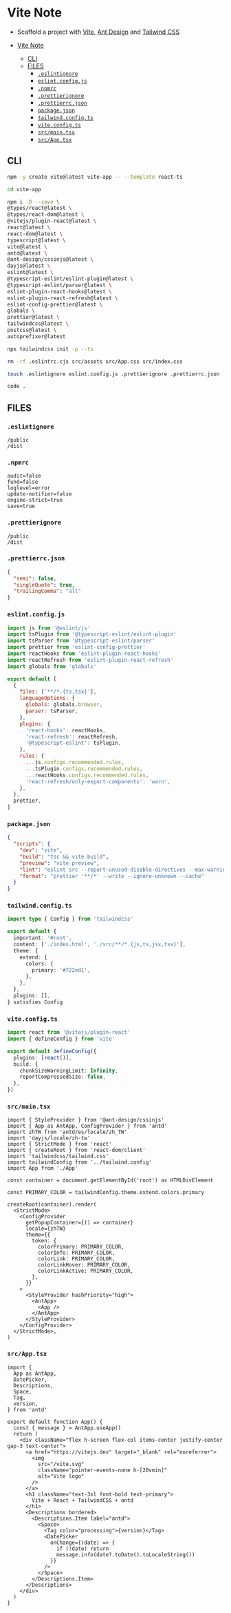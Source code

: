 # Vite Note

- Scaffold a project with [Vite](https://vitejs.dev/), [Ant Design](https://ant.design/) and [Tailwind CSS](https://tailwindcss.com/)

- [Vite Note](#vite-note)
  - [CLI](#cli)
  - [FILES](#files)
    - [`.eslintignore`](#eslintignore)
    - [`eslint.config.js`](#eslintconfigjs)
    - [`.npmrc`](#npmrc)
    - [`.prettierignore`](#prettierignore)
    - [`.prettierrc.json`](#prettierrcjson)
    - [`package.json`](#packagejson)
    - [`tailwind.config.ts`](#tailwindconfigts)
    - [`vite.config.ts`](#viteconfigts)
    - [`src/main.tsx`](#srcmaintsx)
    - [`src/App.tsx`](#srcapptsx)

## CLI

```sh
npm -y create vite@latest vite-app -- --template react-ts
```

```sh
cd vite-app
```

```sh
npm i -D --save \
@types/react@latest \
@types/react-dom@latest \
@vitejs/plugin-react@latest \
react@latest \
react-dom@latest \
typescript@latest \
vite@latest \
antd@latest \
@ant-design/cssinjs@latest \
dayjs@latest \
eslint@latest \
@typescript-eslint/eslint-plugin@latest \
@typescript-eslint/parser@latest \
eslint-plugin-react-hooks@latest \
eslint-plugin-react-refresh@latest \
eslint-config-prettier@latest \
globals \
prettier@latest \
tailwindcss@latest \
postcss@latest \
autoprefixer@latest
```

```sh
npx tailwindcss init -p --ts
```

```sh
rm -rf .eslintrc.cjs src/assets src/App.css src/index.css
```

```sh
touch .eslintignore eslint.config.js .prettierignore .prettierrc.json .npmrc
```

```sh
code .
```

## FILES

### `.eslintignore`

```ignore
/public
/dist
```

### `.npmrc`

```npmrc
audit=false
fund=false
loglevel=error
update-notifier=false
engine-strict=true
save=true
```

### `.prettierignore`

```ignore
/public
/dist
```

### `.prettierrc.json`

```json
{
  "semi": false,
  "singleQuote": true,
  "trailingComma": "all"
}
```

### `eslint.config.js`

```js
import js from '@eslint/js'
import tsPlugin from '@typescript-eslint/eslint-plugin'
import tsParser from '@typescript-eslint/parser'
import prettier from 'eslint-config-prettier'
import reactHooks from 'eslint-plugin-react-hooks'
import reactRefresh from 'eslint-plugin-react-refresh'
import globals from 'globals'

export default [
  {
    files: ['**/*.{ts,tsx}'],
    languageOptions: {
      globals: globals.browser,
      parser: tsParser,
    },
    plugins: {
      'react-hooks': reactHooks,
      'react-refresh': reactRefresh,
      '@typescript-eslint': tsPlugin,
    },
    rules: {
      ...js.configs.recommended.rules,
      ...tsPlugin.configs.recommended.rules,
      ...reactHooks.configs.recommended.rules,
      'react-refresh/only-export-components': 'warn',
    },
  },
  prettier,
]
```

### `package.json`

```json
{
  "scripts": {
    "dev": "vite",
    "build": "tsc && vite build",
    "preview": "vite preview",
    "lint": "eslint src --report-unused-disable-directives --max-warnings 0 && tsc",
    "format": "prettier '**/*' --write --ignore-unknown --cache"
  }
}
```

### `tailwind.config.ts`

```ts
import type { Config } from 'tailwindcss'

export default {
  important: '#root',
  content: ['./index.html', './src/**/*.{js,ts,jsx,tsx}'],
  theme: {
    extend: {
      colors: {
        primary: '#722ed1',
      },
    },
  },
  plugins: [],
} satisfies Config
```

### `vite.config.ts`

```ts
import react from '@vitejs/plugin-react'
import { defineConfig } from 'vite'

export default defineConfig({
  plugins: [react()],
  build: {
    chunkSizeWarningLimit: Infinity,
    reportCompressedSize: false,
  },
})
```

### `src/main.tsx`

```tsx
import { StyleProvider } from '@ant-design/cssinjs'
import { App as AntApp, ConfigProvider } from 'antd'
import zhTW from 'antd/es/locale/zh_TW'
import 'dayjs/locale/zh-tw'
import { StrictMode } from 'react'
import { createRoot } from 'react-dom/client'
import 'tailwindcss/tailwind.css'
import tailwindConfig from '../tailwind.config'
import App from './App'

const container = document.getElementById('root') as HTMLDivElement

const PRIMARY_COLOR = tailwindConfig.theme.extend.colors.primary

createRoot(container).render(
  <StrictMode>
    <ConfigProvider
      getPopupContainer={() => container}
      locale={zhTW}
      theme={{
        token: {
          colorPrimary: PRIMARY_COLOR,
          colorInfo: PRIMARY_COLOR,
          colorLink: PRIMARY_COLOR,
          colorLinkHover: PRIMARY_COLOR,
          colorLinkActive: PRIMARY_COLOR,
        },
      }}
    >
      <StyleProvider hashPriority="high">
        <AntApp>
          <App />
        </AntApp>
      </StyleProvider>
    </ConfigProvider>
  </StrictMode>,
)
```

### `src/App.tsx`

```tsx
import {
  App as AntApp,
  DatePicker,
  Descriptions,
  Space,
  Tag,
  version,
} from 'antd'

export default function App() {
  const { message } = AntApp.useApp()
  return (
    <div className="flex h-screen flex-col items-center justify-center gap-3 text-center">
      <a href="https://vitejs.dev" target="_blank" rel="noreferrer">
        <img
          src="/vite.svg"
          className="pointer-events-none h-[20vmin]"
          alt="Vite logo"
        />
      </a>
      <h1 className="text-3xl font-bold text-primary">
        Vite + React + TailwindCSS + antd
      </h1>
      <Descriptions bordered>
        <Descriptions.Item label="antd">
          <Space>
            <Tag color="processing">{version}</Tag>
            <DatePicker
              onChange={(date) => {
                if (!date) return
                message.info(date?.toDate().toLocaleString())
              }}
            />
          </Space>
        </Descriptions.Item>
      </Descriptions>
    </div>
  )
}
```
